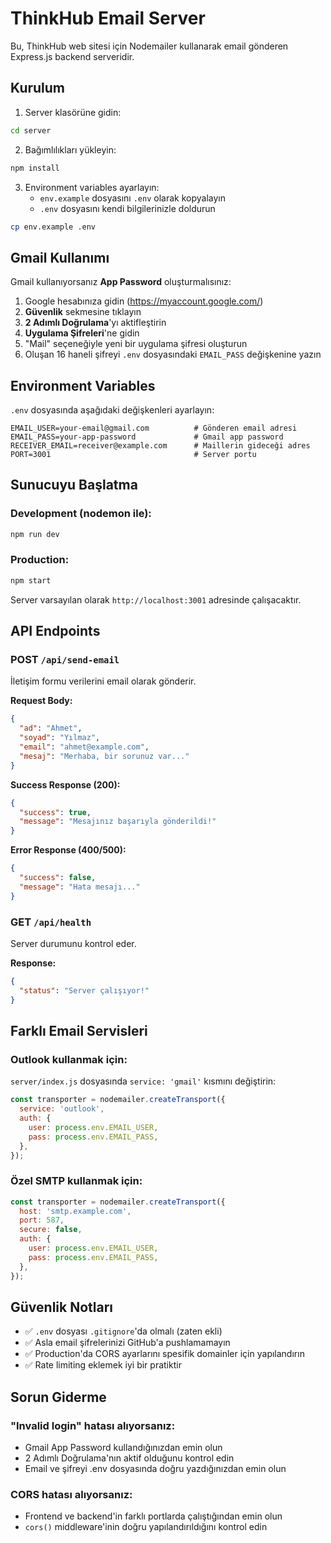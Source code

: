 # ThinkHub Email Server

Bu, ThinkHub web sitesi için Nodemailer kullanarak email gönderen Express.js backend serveridir.

## Kurulum

1. Server klasörüne gidin:
```bash
cd server
```

2. Bağımlılıkları yükleyin:
```bash
npm install
```

3. Environment variables ayarlayın:
   - `env.example` dosyasını `.env` olarak kopyalayın
   - `.env` dosyasını kendi bilgilerinizle doldurun

```bash
cp env.example .env
```

## Gmail Kullanımı

Gmail kullanıyorsanız **App Password** oluşturmalısınız:

1. Google hesabınıza gidin (https://myaccount.google.com/)
2. **Güvenlik** sekmesine tıklayın
3. **2 Adımlı Doğrulama**'yı aktifleştirin
4. **Uygulama Şifreleri**'ne gidin
5. "Mail" seçeneğiyle yeni bir uygulama şifresi oluşturun
6. Oluşan 16 haneli şifreyi `.env` dosyasındaki `EMAIL_PASS` değişkenine yazın

## Environment Variables

`.env` dosyasında aşağıdaki değişkenleri ayarlayın:

```env
EMAIL_USER=your-email@gmail.com          # Gönderen email adresi
EMAIL_PASS=your-app-password             # Gmail app password
RECEIVER_EMAIL=receiver@example.com      # Maillerin gideceği adres
PORT=3001                                # Server portu
```

## Sunucuyu Başlatma

### Development (nodemon ile):
```bash
npm run dev
```

### Production:
```bash
npm start
```

Server varsayılan olarak `http://localhost:3001` adresinde çalışacaktır.

## API Endpoints

### POST `/api/send-email`

İletişim formu verilerini email olarak gönderir.

**Request Body:**
```json
{
  "ad": "Ahmet",
  "soyad": "Yılmaz",
  "email": "ahmet@example.com",
  "mesaj": "Merhaba, bir sorunuz var..."
}
```

**Success Response (200):**
```json
{
  "success": true,
  "message": "Mesajınız başarıyla gönderildi!"
}
```

**Error Response (400/500):**
```json
{
  "success": false,
  "message": "Hata mesajı..."
}
```

### GET `/api/health`

Server durumunu kontrol eder.

**Response:**
```json
{
  "status": "Server çalışıyor!"
}
```

## Farklı Email Servisleri

### Outlook kullanmak için:

`server/index.js` dosyasında `service: 'gmail'` kısmını değiştirin:

```javascript
const transporter = nodemailer.createTransport({
  service: 'outlook',
  auth: {
    user: process.env.EMAIL_USER,
    pass: process.env.EMAIL_PASS,
  },
});
```

### Özel SMTP kullanmak için:

```javascript
const transporter = nodemailer.createTransport({
  host: 'smtp.example.com',
  port: 587,
  secure: false,
  auth: {
    user: process.env.EMAIL_USER,
    pass: process.env.EMAIL_PASS,
  },
});
```

## Güvenlik Notları

- ✅ `.env` dosyası `.gitignore`'da olmalı (zaten ekli)
- ✅ Asla email şifrelerinizi GitHub'a pushlamamayın
- ✅ Production'da CORS ayarlarını spesifik domainler için yapılandırın
- ✅ Rate limiting eklemek iyi bir pratiktir

## Sorun Giderme

### "Invalid login" hatası alıyorsanız:
- Gmail App Password kullandığınızdan emin olun
- 2 Adımlı Doğrulama'nın aktif olduğunu kontrol edin
- Email ve şifreyi .env dosyasında doğru yazdığınızdan emin olun

### CORS hatası alıyorsanız:
- Frontend ve backend'in farklı portlarda çalıştığından emin olun
- `cors()` middleware'inin doğru yapılandırıldığını kontrol edin

